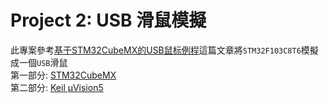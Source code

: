 # Project 2: USB 滑鼠模擬  
此專案參考[基于STM32CubeMX的USB鼠标例程](http://www.mcublog.cn/software/2020_03/stm32cube-mouse/)這篇文章將`STM32F103C8T6`模擬成一個`USB`滑鼠  
第一部分: [STM32CubeMX]()  
第二部分: [Keil µVision5]()  